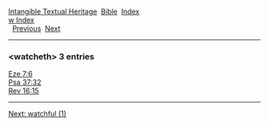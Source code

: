 [Intangible Textual Heritage](../../index)  [Bible](../index) 
[Index](index)   
[w Index](_w_)  
  [Previous](c12267)  [Next](c12269) 

------------------------------------------------------------------------

### &lt;watcheth&gt; 3 entries

[Eze 7:6](../kjv/eze007.htm#006)  
[Psa 37:32](../kjv/psa037.htm#032)  
[Rev 16:15](../kjv/rev016.htm#015)  

------------------------------------------------------------------------

[Next: watchful (1)](c12269)
